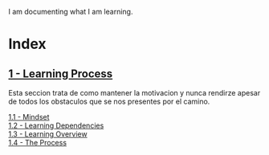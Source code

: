 I am documenting what I am learning.

# Index
## [1 - Learning Process](Learning%20Process)
Esta seccion trata de como mantener la motivacion y nunca rendirze apesar de todos los obstaculos que se nos presentes por el camino.

  [1.1 - Mindset](Learning%20Process/1.%20Mindset.md)  
  [1.2 - Learning Dependencies](Learning%20Process/2.%20Learning%20Dependencies.md)  
  [1.3 - Learning Overview](Learning%20Process/3.%20Learning%20Overview.md)  
  [1.4 - The Process](Learning%20Process/4.%20The%20Process.md)
